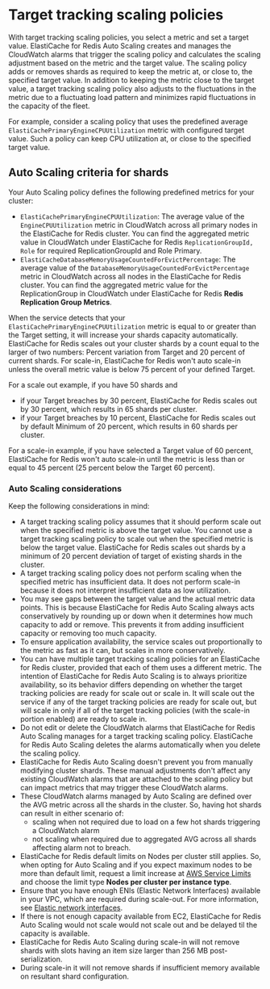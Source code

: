 # Target tracking scaling policies<a name="AutoScaling-Scaling-Policies-Target"></a>

With target tracking scaling policies, you select a metric and set a target value\. ElastiCache for Redis Auto Scaling creates and manages the CloudWatch alarms that trigger the scaling policy and calculates the scaling adjustment based on the metric and the target value\. The scaling policy adds or removes shards as required to keep the metric at, or close to, the specified target value\. In addition to keeping the metric close to the target value, a target tracking scaling policy also adjusts to the fluctuations in the metric due to a fluctuating load pattern and minimizes rapid fluctuations in the capacity of the fleet\. 

For example, consider a scaling policy that uses the predefined average `ElastiCachePrimaryEngineCPUUtilization` metric with configured target value\. Such a policy can keep CPU utilization at, or close to the specified target value\.

## Auto Scaling criteria for shards<a name="AutoScaling-Scaling-Criteria"></a>

Your Auto Scaling policy defines the following predefined metrics for your cluster:
+ `ElastiCachePrimaryEngineCPUUtilization`: The average value of the `EngineCPUUtilization` metric in CloudWatch across all primary nodes in the ElastiCache for Redis cluster\. You can find the aggregated metric value in CloudWatch under ElastiCache for Redis `ReplicationGroupId, Role` for required ReplicationGroupId and Role Primary\.
+ `ElastiCacheDatabaseMemoryUsageCountedForEvictPercentage`: The average value of the `DatabaseMemoryUsageCountedForEvictPercentage` metric in CloudWatch across all nodes in the ElastiCache for Redis cluster\. You can find the aggregated metric value for the ReplicationGroup in CloudWatch under ElastiCache for Redis **Redis Replication Group Metrics**\.

When the service detects that your `ElastiCachePrimaryEngineCPUUtilization` metric is equal to or greater than the Target setting, it will increase your shards capacity automatically\. ElastiCache for Redis scales out your cluster shards by a count equal to the larger of two numbers: Percent variation from Target and 20 percent of current shards\. For scale\-in, ElastiCache for Redis won't auto scale\-in unless the overall metric value is below 75 percent of your defined Target\. 

For a scale out example, if you have 50 shards and
+ if your Target breaches by 30 percent, ElastiCache for Redis scales out by 30 percent, which results in 65 shards per cluster\. 
+ if your Target breaches by 10 percent, ElastiCache for Redis scales out by default Minimum of 20 percent, which results in 60 shards per cluster\. 

For a scale\-in example, if you have selected a Target value of 60 percent, ElastiCache for Redis won't auto scale\-in until the metric is less than or equal to 45 percent \(25 percent below the Target 60 percent\)\.

### Auto Scaling considerations<a name="AutoScaling-Scaling-Considerations"></a>

Keep the following considerations in mind:
+ A target tracking scaling policy assumes that it should perform scale out when the specified metric is above the target value\. You cannot use a target tracking scaling policy to scale out when the specified metric is below the target value\. ElastiCache for Redis scales out shards by a minimum of 20 percent deviation of target of existing shards in the cluster\.
+ A target tracking scaling policy does not perform scaling when the specified metric has insufficient data\. It does not perform scale\-in because it does not interpret insufficient data as low utilization\. 
+ You may see gaps between the target value and the actual metric data points\. This is because ElastiCache for Redis Auto Scaling always acts conservatively by rounding up or down when it determines how much capacity to add or remove\. This prevents it from adding insufficient capacity or removing too much capacity\. 
+ To ensure application availability, the service scales out proportionally to the metric as fast as it can, but scales in more conservatively\. 
+ You can have multiple target tracking scaling policies for an ElastiCache for Redis cluster, provided that each of them uses a different metric\. The intention of ElastiCache for Redis Auto Scaling is to always prioritize availability, so its behavior differs depending on whether the target tracking policies are ready for scale out or scale in\. It will scale out the service if any of the target tracking policies are ready for scale out, but will scale in only if all of the target tracking policies \(with the scale\-in portion enabled\) are ready to scale in\. 
+ Do not edit or delete the CloudWatch alarms that ElastiCache for Redis Auto Scaling manages for a target tracking scaling policy\. ElastiCache for Redis Auto Scaling deletes the alarms automatically when you delete the scaling policy\. 
+ ElastiCache for Redis Auto Scaling doesn't prevent you from manually modifying cluster shards\. These manual adjustments don't affect any existing CloudWatch alarms that are attached to the scaling policy but can impact metrics that may trigger these CloudWatch alarms\. 
+ These CloudWatch alarms managed by Auto Scaling are defined over the AVG metric across all the shards in the cluster\. So, having hot shards can result in either scenario of:
  + scaling when not required due to load on a few hot shards triggering a CloudWatch alarm
  + not scaling when required due to aggregated AVG across all shards affecting alarm not to breach\. 
+ ElastiCache for Redis default limits on Nodes per cluster still applies\. So, when opting for Auto Scaling and if you expect maximum nodes to be more than default limit, request a limit increase at [AWS Service Limits](https://docs.aws.amazon.com/general/latest/gr/aws_service_limits.html) and choose the limit type **Nodes per cluster per instance type**\. 
+ Ensure that you have enough ENIs \(Elastic Network Interfaces\) available in your VPC, which are required during scale\-out\. For more information, see [Elastic network interfaces](https://docs.aws.amazon.com/vpc/latest/userguide/VPC_ElasticNetworkInterfaces.html)\.
+ If there is not enough capacity available from EC2, ElastiCache for Redis Auto Scaling would not scale would not scale out and be delayed til the capacity is available\.
+ ElastiCache for Redis Auto Scaling during scale\-in will not remove shards with slots having an item size larger than 256 MB post\-serialization\.
+ During scale\-in it will not remove shards if insufficient memory available on resultant shard configuration\.